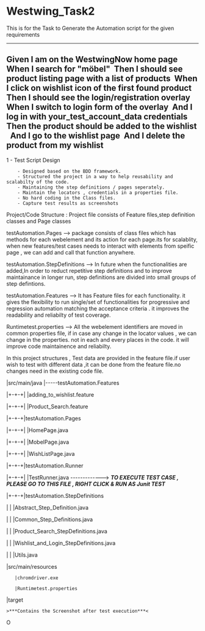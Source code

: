 # Westwing_Task2

This is for the Task to Generate the Automation script for the given requirements

----------------------------------------------------------------------------
Given I am on the WestwingNow home page 
When I search for "möbel"  
Then I should see product listing page with a list of products 
When I click on wishlist icon of the first found product  
Then I should see the login/registration overlay  
When I switch to login form of the overlay  
And I log in with your_test_account_data credentials  
Then the product should be added to the wishlist   
And I go to the wishlist page  
And I delete the product from my wishlist
-----------------------------------------------------------------------------

1 - Test Script Design 
      
        - Designed based on the BDD framework.
        - Structured the project in a way to help reusability and scalabilty of the code.
        - Maintaining the step definitions / pages seperately.
        - Maintain the locators , credentials in a properties file.
        - No hard coding in the Class files.
        - Capture test results as screenshots 
     
Project/Code Structure : 
        Project file consists of Feature files,step definition classes and Page classes
        
testAutomation.Pages           -->  package consists of class files which has methods for each webelement and its action for each page.its for scalablity,
                                    when new features/test cases needs to interact with elements from speific page , we can add and call that function anywhere.
 
testAutomation.StepDefinitions -->  In future when the functionalities are added,In order to reduct repetitive step definitions and to improve maintainance
                                    in longer run, step definitions are divided into small groups of step defintions.
                                    
testAutomation.Features        -->  It has Feature files for each functionality. it gives the flexibility to run single/set of functionalities for progressive 
                                    and regression automation matching the acceptance criteria . it improves the readability and reliabilty of test coverage.
                                

   
Runtimetest.properties         -->   All the webelement identifiers are moved in common properties file, if in case any change in the locator values , we can 
                                    change in the properties. not in each and every places in the code. it will improve code maintainence and reliabilty.
  
In this project structures , Test data are provided in the feature file.if user wish to test with different data ,it can be done from the feature file.no 
                               changes need in the existing code file.
                               
   
  
  |src/main/java
  |-----testAutomation.Features
  
  |+-+-+|             |adding_to_wishlist.feature

  |+-+-+|             |Product_Search.feature

  |+-+-+|testAutomation.Pages

  |+-+-+|             |HomePage.java

  |+-+-+|             |MobelPage.java

  |+-+-+|             |WishListPage.java

  |+-+-+|testAutomation.Runner

  |+-+-+|             |TestRunner.java   -------------> *****TO EXECUTE TEST CASE , PLEASE GO TO THIS FILE , RIGHT CLICK & RUN AS Junit TEST*****

  |+-+-+|testAutomation.StepDefinitions

  |    |             |Abstract_Step_Definition.java

  |    |             |Common_Step_Definitions.java

  |    |             |Product_Search_StepDefinitions.java

  |    |             |Wishlist_and_Login_StepDefinitions.java

  |    |             |Utils.java

  |src/main/resources
  
       |chromdriver.exe
       
       |Runtimetest.properties
       
 |target
 
    >***Contains the Screenshot after test execution***<
    
  
              
          
  
  
  
  
O
